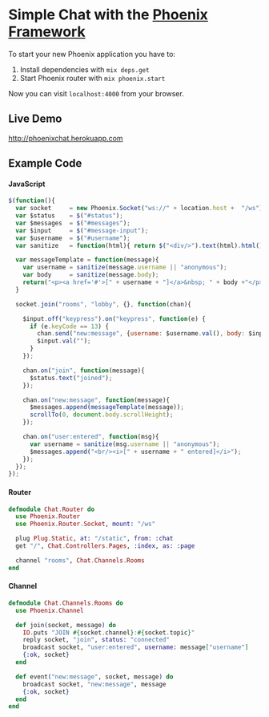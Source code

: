 # Simple Chat with the [Phoenix Framework](https://github.com/phoenixframework/phoenix)

To start your new Phoenix application you have to:

1. Install dependencies with `mix deps.get`
2. Start Phoenix router with `mix phoenix.start`

Now you can visit `localhost:4000` from your browser.

## Live Demo
http://phoenixchat.herokuapp.com


## Example Code

#### JavaScript
```javascript
$(function(){
  var socket     = new Phoenix.Socket("ws://" + location.host +  "/ws");
  var $status    = $("#status");
  var $messages  = $("#messages");
  var $input     = $("#message-input");
  var $username  = $("#username");
  var sanitize   = function(html){ return $("<div/>").text(html).html(); }

  var messageTemplate = function(message){
    var username = sanitize(message.username || "anonymous");
    var body     = sanitize(message.body);
    return("<p><a href='#'>[" + username + "]</a>&nbsp; " + body +"</p>");
  }

  socket.join("rooms", "lobby", {}, function(chan){

    $input.off("keypress").on("keypress", function(e) {
      if (e.keyCode == 13) {
        chan.send("new:message", {username: $username.val(), body: $input.val()});
        $input.val("");
      }
    });

    chan.on("join", function(message){
      $status.text("joined");
    });

    chan.on("new:message", function(message){
      $messages.append(messageTemplate(message));
      scrollTo(0, document.body.scrollHeight);
    });

    chan.on("user:entered", function(msg){
      var username = sanitize(msg.username || "anonymous");
      $messages.append("<br/><i>[" + username + " entered]</i>");
    });
  });
});
 ```

#### Router
```elixir
defmodule Chat.Router do
  use Phoenix.Router
  use Phoenix.Router.Socket, mount: "/ws"

  plug Plug.Static, at: "/static", from: :chat
  get "/", Chat.Controllers.Pages, :index, as: :page

  channel "rooms", Chat.Channels.Rooms
end
```

#### Channel
```elixir
defmodule Chat.Channels.Rooms do
  use Phoenix.Channel

  def join(socket, message) do
    IO.puts "JOIN #{socket.channel}:#{socket.topic}"
    reply socket, "join", status: "connected"
    broadcast socket, "user:entered", username: message["username"]
    {:ok, socket}
  end

  def event("new:message", socket, message) do
    broadcast socket, "new:message", message
    {:ok, socket}
  end
end
```
